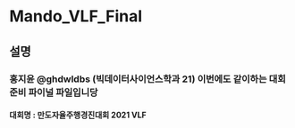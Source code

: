 # Mando_VLF_Final
## 설명
### 홍지윤 @ghdwldbs (빅데이터사이언스학과 21) 이번에도 같이하는 대회 준비 파이널 파일입니당

#### 대회명 : 만도자율주행경진대회 2021 VLF

